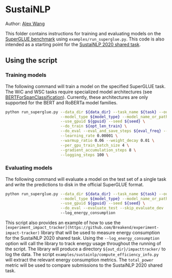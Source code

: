 # SustaiNLP

Author: [Alex Wang](https://w4ngatang.github.io/)

This folder contains instructions for training and evaluating models on the [SuperGLUE benchmark](super.gluebenchmark.com) using `examples/run_superglue.py`.
This code is also intended as a starting point for the [SustaiNLP 2020 shared task](https://sites.google.com/view/sustainlp2020/shared-task).

## Using the script

### Training models

The following command will train a model on the specified SuperGLUE task.
The WiC and WSC tasks require specialized model architectures (see [BERTForSpanClassification](https://github.com/W4ngatang/transformers/blob/superglue/src/transformers/modeling_bert.py#L1457)).
Currently, these architectures are only supported for the BERT and RoBERTa model families.

```bash
python run_superglue.py --data_dir ${data_dir} --task_name ${task} --output_dir ${out_dir} \
                        --model_type ${model_type} --model_name_or_path ${model} \
                        --use_gpuid ${gpuid} --seed ${seed} \
                        --do_train ${opt_len_train} \
                        --do_eval --eval_and_save_steps ${eval_freq} --save_only_best \
                        --learning_rate 0.00001 \
                        --warmup_ratio 0.06 --weight_decay 0.01 \
                        --per_gpu_train_batch_size 4 \
                        --gradient_accumulation_steps 8 \
                        --logging_steps 100 \
```

### Evaluating models

The following command will evaluate a model on the test set of a single task and write the predictions to disk in the official SuperGLUE format.

```bash
python run_superglue.py --data_dir ${data_dir} --task_name ${task} --output_dir ${out_dir} \
                        --model_type ${model_type} --model_name_or_path ${model} \
                        --use_gpuid ${gpuid} --seed ${seed} \
                        --do_eval --evaluate_test --skip_evaluate_dev
                        --log_energy_consumption
```

This script also provides an example of how to use the ``[experiment_impact_tracker](https://github.com/Breakend/experiment-impact-tracker)`` library that will be used to measure energy consumption for the SustaiNLP 2020 shared task.
Using the ``--log_energy_consumption`` option will call the library to track energy usage throughout the running of the script.
The library will produce a directory `${out_dir}/impacttracker/` to log the data.
The script `examples/sustainlp/compute_efficiency_info.py` will extract the relevant energy consumption metrics.
The `total_power` metric will be used to compare submissions to the SustaiNLP 2020 shared task.

